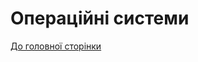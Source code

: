<h1>Операційні системи</h1>

<a href="https://github.com/Prosta4okua/OS/tree/main">До головної сторінки</a>
